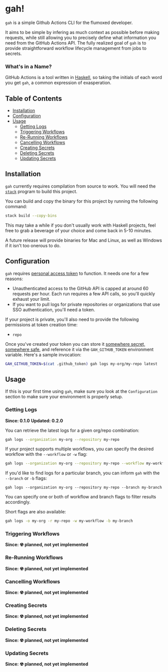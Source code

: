 # gah!

`gah` is a simple Github Actions CLI for the flumoxed developer.

It aims to be simple by infering as much context as possible before making
requests, while still allowing you to precisely define what information you
need from the GitHub Actions API. The fully realized goal of `gah` is to
provide straightforward workflow lifecycle management from jobs to secrets.

### What's in a Name?

GitHub Actions is a tool written in [Haskell], so taking the initials of each
word you get `gah`, a common expression of exasperation.

## Table of Contents

* [Installation](#installation)
* [Configuration](#configuration)
* [Usage](#usage)
    * [Getting Logs](#getting-logs)
    * [Triggering Workflows](#triggering-workflows)
    * [Re-Running Workflows](#re-running-workflows)
    * [Cancelling Workflows](#cancelling-workflows)
    * [Creating Secrets](#creating-secrets)
    * [Deleting Secrets](#deleting-secrets)
    * [Updating Secrets](#updating-secrets)

## Installation

`gah` currently requires compilation from source to work. You will need the
[`stack`] program to build this project.

You can build and copy the binary for this project by running the following
command:

```bash
stack build --copy-bins
```

This may take a while if you don't usually work with Haskell projects, feel
free to grab a beverage of your choice and come back in 5-10 minutes.

A future release will provide binaries for Mac and Linux, as well as Windows if
it isn't too onerous to do.

## Configuration

`gah` requires [personal access token][token] to function. It needs one for a
few reasons:

- Unauthenticated access to the GitHub API is capped at around 60 requests per
hour. Each run requires a few API calls, so you'll quickly exhaust your limit.
- If you want to pull logs for private repositories or organizations that use
SSO authentication, you'll need a token.

If your project is private, you'll also need to provide the following
permissions at token creation time:

- `repo`

Once you've created your token you can store it
[somewhere secret, somewhere safe][gandalf], and reference it via the
`GAH_GITHUB_TOKEN` environment variable. Here's a sample invocation:

```bash
GAH_GITHUB_TOKEN=$(cat .github_token) gah logs my-org/my-repo latest
```

## Usage

If this is your first time using `gah`, make sure you look at the `Configuration`
section to make sure your environment is properly setup.

### Getting Logs

__Since: 0.1.0__
__Updated: 0.2.0__

You can retrieve the latest logs for a given org/repo combination:

```bash
gah logs --organization my-org --repository my-repo
```

If your project supports multiple workflows, you can specify the desired workflow
with the `--workflow` or `-w` flag:

```bash
gah logs --organization my-org --repository my-repo --workflow my-workflow
```

If you'd like to find logs for a particular branch, you can inform `gah` with
the `--branch` or `-b` flags:

```
gah logs --organization my-org --repository my-repo --branch my-branch
```

You can specify one or both of workflow and branch flags to filter results
accordingly.

Short flags are also available:

```bash
gah logs -o my-org -r my-repo -w my-workflow -b my-branch
```

### Triggering Workflows

__Since: ☢ planned, not yet implemented__

### Re-Running Workflows

__Since: ☢ planned, not yet implemented__

### Cancelling Workflows

__Since: ☢ planned, not yet implemented__

### Creating Secrets

__Since: ☢ planned, not yet implemented__

### Deleting Secrets

__Since: ☢ planned, not yet implemented__

### Updating Secrets

__Since: ☢ planned, not yet implemented__

[token]: https://docs.github.com/en/github/authenticating-to-github/creating-a-personal-access-token
[gandalf]: https://i.imgflip.com/1mp8zb.gif
[Haskell]: https://www.haskell.org/
[`stack`]: https://docs.haskellstack.org/en/stable/README/
